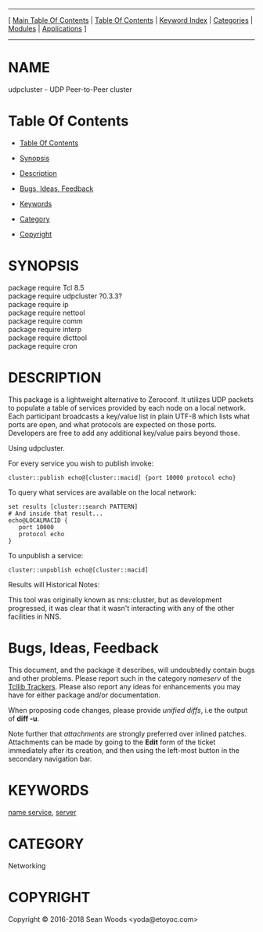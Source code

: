 
[//000000001]: # (udpcluster \- Lightweight UDP based tool for cluster node discovery)
[//000000002]: # (Generated from file 'udpcluster\.man' by tcllib/doctools with format 'markdown')
[//000000003]: # (Copyright &copy; 2016\-2018 Sean Woods <yoda@etoyoc\.com>)
[//000000004]: # (udpcluster\(n\) 0\.3\.3 tcllib "Lightweight UDP based tool for cluster node discovery")

<hr> [ <a href="../../../../toc.md">Main Table Of Contents</a> &#124; <a
href="../../../toc.md">Table Of Contents</a> &#124; <a
href="../../../../index.md">Keyword Index</a> &#124; <a
href="../../../../toc0.md">Categories</a> &#124; <a
href="../../../../toc1.md">Modules</a> &#124; <a
href="../../../../toc2.md">Applications</a> ] <hr>

# NAME

udpcluster \- UDP Peer\-to\-Peer cluster

# <a name='toc'></a>Table Of Contents

  - [Table Of Contents](#toc)

  - [Synopsis](#synopsis)

  - [Description](#section1)

  - [Bugs, Ideas, Feedback](#section2)

  - [Keywords](#keywords)

  - [Category](#category)

  - [Copyright](#copyright)

# <a name='synopsis'></a>SYNOPSIS

package require Tcl 8\.5  
package require udpcluster ?0\.3\.3?  
package require ip  
package require nettool  
package require comm  
package require interp  
package require dicttool  
package require cron  

# <a name='description'></a>DESCRIPTION

This package is a lightweight alternative to Zeroconf\. It utilizes UDP packets
to populate a table of services provided by each node on a local network\. Each
participant broadcasts a key/value list in plain UTF\-8 which lists what ports
are open, and what protocols are expected on those ports\. Developers are free to
add any additional key/value pairs beyond those\.

Using udpcluster\.

For every service you wish to publish invoke:

    cluster::publish echo@[cluster::macid] {port 10000 protocol echo}

To query what services are available on the local network:

    set results [cluster::search PATTERN]
    # And inside that result...
    echo@LOCALMACID {
       port 10000
       protocol echo
    }

To unpublish a service:

    cluster::unpublish echo@[cluster::macid]

Results will Historical Notes:

This tool was originally known as nns::cluster, but as development progressed,
it was clear that it wasn't interacting with any of the other facilities in NNS\.

# <a name='section2'></a>Bugs, Ideas, Feedback

This document, and the package it describes, will undoubtedly contain bugs and
other problems\. Please report such in the category *nameserv* of the [Tcllib
Trackers](http://core\.tcl\.tk/tcllib/reportlist)\. Please also report any ideas
for enhancements you may have for either package and/or documentation\.

When proposing code changes, please provide *unified diffs*, i\.e the output of
__diff \-u__\.

Note further that *attachments* are strongly preferred over inlined patches\.
Attachments can be made by going to the __Edit__ form of the ticket
immediately after its creation, and then using the left\-most button in the
secondary navigation bar\.

# <a name='keywords'></a>KEYWORDS

[name service](\.\./\.\./\.\./\.\./index\.md\#name\_service),
[server](\.\./\.\./\.\./\.\./index\.md\#server)

# <a name='category'></a>CATEGORY

Networking

# <a name='copyright'></a>COPYRIGHT

Copyright &copy; 2016\-2018 Sean Woods <yoda@etoyoc\.com>
